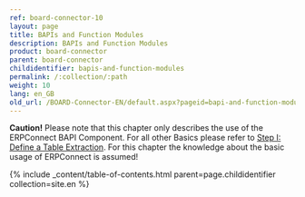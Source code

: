 ```yaml
---
ref: board-connector-10
layout: page
title: BAPIs and Function Modules
description: BAPIs and Function Modules
product: board-connector
parent: board-connector
childidentifier: bapis-and-function-modules
permalink: /:collection/:path
weight: 10
lang: en_GB
old_url: /BOARD-Connector-EN/default.aspx?pageid=bapi-and-function-modules
---
```


**Caution!** Please note that this chapter only describes the use of the ERPConnect  BAPI Component. For all other Basics please refer to [Step I: Define a Table Extraction](./getting-started-table/step1-define-table-extraction). For this chapter the knowledge about the basic usage of ERPConnect is assumed!

{% include _content/table-of-contents.html parent=page.childidentifier collection=site.en %}